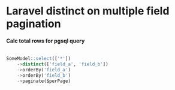 # Laravel distinct on multiple field pagination

#### Calc total rows for pgsql query

```sql

SomeModel::select(['*'])
    ->distinct(['field_a', 'field_b'])
    ->orderBy('field_a')
    ->orderBy('field_b')
    ->paginate($perPage)
```
